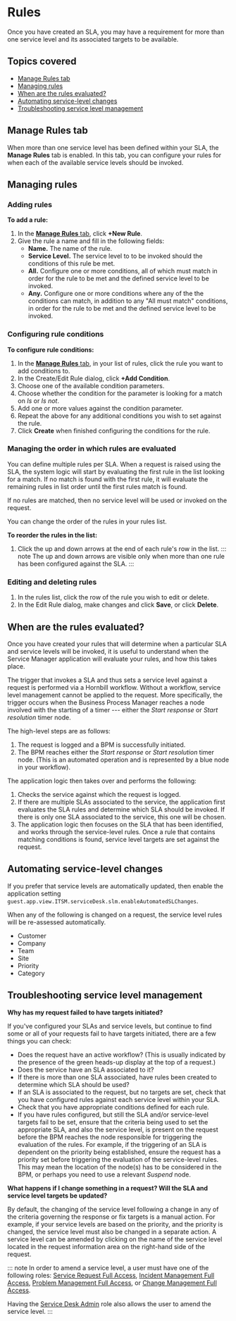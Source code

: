 # Rules
Once you have created an SLA, you may have a requirement for more than one service level and its associated targets to be available.

## Topics covered
* [Manage Rules tab](/servicemanager-user-guide/service-portfolio/service-level-agreements/rules#manage-rules-tab)
* [Managing rules](/servicemanager-user-guide/service-portfolio/service-level-agreements/rules#managing-rules)
* [When are the rules evaluated?](/servicemanager-user-guide/service-portfolio/service-level-agreements/rules#when-are-the-rules-evaluated)
* [Automating service-level changes](/servicemanager-user-guide/service-portfolio/service-level-agreements/rules#automating-service-level-changes)
* [Troubleshooting service level management](/servicemanager-user-guide/service-portfolio/service-level-agreements/rules#troubleshooting-service-level-management)

## Manage Rules tab
When more than one service level has been defined within your SLA, the **Manage Rules** tab is enabled. In this tab, you can configure your rules for when each of the available service levels should be invoked.

## Managing rules
### Adding rules
**To add a rule:**
1. In the [**Manage Rules** tab](/servicemanager-user-guide/service-portfolio/service-level-agreements/rules#manage-rules-tab), click **+New Rule**.
1. Give the rule a name and fill in the following fields:
    * **Name.** The name of the rule.
    * **Service Level.** The service level to to be invoked should the conditions of this rule be met.
    * **All.** Configure one or more conditions, all of which must match in order for the rule to be met and the defined service level to be invoked.
    * **Any.** Configure one or more conditions where any of the the conditions can match, in addition to any "All must match" conditions, in order for the rule to be met and the defined service level to be invoked.

### Configuring rule conditions
**To configure rule conditions:**
1. In the [**Manage Rules** tab](/servicemanager-user-guide/service-portfolio/service-level-agreements/rules#manage-rules-tab), in your list of rules, click the rule you want to add conditions to.
1. In the Create/Edit Rule dialog, click **+Add Condition**.
1. Choose one of the available condition parameters.
1. Choose whether the condition for the parameter is looking for a match on *Is* or *Is not*.
1. Add one or more values against the condition parameter.
1. Repeat the above for any additional conditions you wish to set against the rule.
1. Click **Create** when finished configuring the conditions for the rule.

### Managing the order in which rules are evaluated
You can define multiple rules per SLA. When a request is raised using the SLA, the system logic will start by evaluating the first rule in the list looking for a match. If no match is found with the first rule, it will evaluate the remaining rules in list order until the first rules match is found.

If no rules are matched, then no service level will be used or invoked on the request.

You can change the order of the rules in your rules list.

**To reorder the rules in the list:**
1. Click the up and down arrows at the end of each rule's row in the list.
    ::: note 
    The up and down arrows are visible only when more than one rule has been configured against the SLA.
    :::

### Editing and deleting rules
1. In the rules list, click the row of the rule you wish to edit or delete.
1. In the Edit Rule dialog, make changes and click **Save**, or click **Delete**.

## When are the rules evaluated?
Once you have created your rules that will determine when a particular SLA and service levels will be invoked, it is useful to understand when the Service Manager application will evaluate your rules, and how this takes place.

The trigger that invokes a SLA and thus sets a service level against a request is performed via a Hornbill workflow. Without a workflow, service level management cannot be applied to the request. More specifically, the trigger occurs when the Business Process Manager reaches a node involved with the starting of a timer --- either the *Start response* or *Start resolution* timer node.

The high-level steps are as follows:
1. The request is logged and a BPM is successfully initiated.
1. The BPM reaches either the *Start response* or *Start resolution* timer node. (This is an automated operation and is represented by a blue node in your workflow).

The application logic then takes over and performs the following:
1. Checks the service against which the request is logged.
1. If there are multiple SLAs associated to the service, the application first evaluates the SLA rules and determine which SLA should be invoked. If there is only one SLA associated to the service, this one will be chosen.
1. The application logic then focuses on the SLA that has been identified, and works through the service-level rules. Once a rule that contains matching conditions is found, service level targets are set against the request.

## Automating service-level changes
If you prefer that service levels are automatically updated, then enable the application setting `guest.app.view.ITSM.serviceDesk.slm.enableAutomatedSLChanges`.

When any of the following is changed on a request, the service level rules will be re-assessed automatically.
* Customer
* Company
* Team
* Site
* Priority
* Category

## Troubleshooting service level management

**Why has my request failed to have targets initiated?**

If you've configured your SLAs and service levels, but continue to find some or all of your requests fail to have targets initiated, there are a few things you can check:

* Does the request have an active workflow? (This is usually indicated by the presence of the green heads-up display at the top of a request.)
* Does the service have an SLA associated to it?
* If there is more than one SLA associated, have rules been created to determine which SLA should be used?
* If an SLA is associated to the request, but no targets are set, check that you have configured rules against each service level within your SLA.
* Check that you have appropriate conditions defined for each rule.
* If you have rules configured, but still the SLA and/or service-level targets fail to be set, ensure that the criteria being used to set the appropriate SLA, and also the service level, is present on the request before the BPM reaches the node responsible for triggering the evaluation of the rules. For example, if the triggering of an SLA is dependent on the priority being established, ensure the request has a priority set before triggering the evaluation of the service-level rules. This may mean the location of the node(s) has to be considered in the BPM, or perhaps you need to use a relevant *Suspend* node.

**What happens if I change something in a request? Will the SLA and service level targets be updated?**

By default, the changing of the service level following a change in any of the criteria governing the response or fix targets is a manual action. For example, if your service levels are based on the priority, and the priority is changed, the service level must also be changed in a separate action. A service level can be amended by clicking on the name of the service level located in the request information area on the right-hand side of the request.

::: note 
In order to amend a service level, a user must have one of the following roles: [Service Request Full Access](/servicemanager-config/setup/service-manager-roles#service-request-roles), [Incident Management Full Access](/servicemanager-config/setup/service-manager-roles#incident-management-roles), [Problem Management Full Access](/servicemanager-config/setup/service-manager-roles#problem-management-roles), or [Change Management Full Access](/servicemanager-config/setup/service-manager-roles#change-management-roles).

Having the [Service Desk Admin](/servicemanager-config/setup/service-manager-roles#administration-roles) role also allows the user to amend the service level.
:::

<!-- https://wiki.hornbill.com/index.php?title=Service_Level_Rules_Builder -->